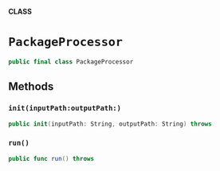**CLASS**

# `PackageProcessor`

```swift
public final class PackageProcessor
```

## Methods
### `init(inputPath:outputPath:)`

```swift
public init(inputPath: String, outputPath: String) throws
```

### `run()`

```swift
public func run() throws
```

